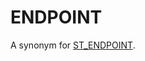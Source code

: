 # ENDPOINT

A synonym for [ST_ENDPOINT](/sql-statements-structure/geographic-geometric-features/linestring-properties/st_endpoint/).